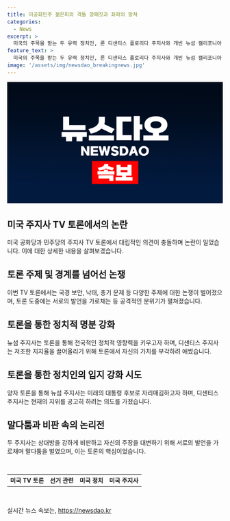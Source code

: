 ```yaml
---
title: 미공화민주 젊은피의 격돌 깡패짓과 좌파의 망쳐
categories:
  - News
excerpt: >
  미국의 주목을 받는 두 유력 정치인, 론 디샌티스 플로리다 주지사와 개빈 뉴섬 캘리포니아 주지사가 TV 토론에서 불꽃 튀는 공방을 벌였다. 공화당과 민주당을 상징하는 빨강과 파랑의 대립으로 이목을 끌었으며, 국경 보안, 낙태, 총기 문제 등을 논의하며 예상을 뛰어넘는 열띤 토론이 이어졌다. 트럼프의 대통령 후보로 불리던 디샌티스의 저조한 지지율, 뉴섬의 국가적 영향력 확대 가능성 등에 대한 관심도 증폭되었다. 토론 중에는 서로에 대한 공격적 발언과 입장을 방어하는 모습, 그리고 바이든 대통령에 대한 지지 입장을 강조하는 뉴섬의 발언 등이 주목을 받았다.
feature_text: >
  미국의 주목을 받는 두 유력 정치인, 론 디샌티스 플로리다 주지사와 개빈 뉴섬 캘리포니아 주지사가 TV 토론에서 불꽃 튀는 공방을 벌였다. 공화당과 민주당을 상징하는 빨강과 파랑의 대립으로 이목을 끌었으며, 국경 보안, 낙태, 총기 문제 등을 논의하며 예상을 뛰어넘는 열띤 토론이 이어졌다. 트럼프의 대통령 후보로 불리던 디샌티스의 저조한 지지율, 뉴섬의 국가적 영향력 확대 가능성 등에 대한 관심도 증폭되었다. 토론 중에는 서로에 대한 공격적 발언과 입장을 방어하는 모습, 그리고 바이든 대통령에 대한 지지 입장을 강조하는 뉴섬의 발언 등이 주목을 받았다.
image: '/assets/img/newsdao_breakingnews.jpg'
---
```


<p><img src="/assets/img/newsdao_breakingnews.jpg" alt="koreaapp 속보" /></p>

<h2 data-ke-size="size26">미국 주지사 TV 토론에서의 논란</h2>

<p data-ke-size="size16">미국 공화당과 민주당의 주지사 TV 토론에서 대립적인 의견이 충돌하며 논란이 일었습니다. 이에 대한 상세한 내용을 살펴보겠습니다.</p>

<h2 data-ke-size="size24">토론 주제 및 경계를 넘어선 논쟁</h2>

<p data-ke-size="size16">이번 TV 토론에서는 국경 보안, 낙태, 총기 문제 등 다양한 주제에 대한 논쟁이 벌어졌으며, 토론 도중에는 서로의 발언을 가로채는 등 공격적인 분위기가 펼쳐졌습니다.</p>

<h2 data-ke-size="size24">토론을 통한 정치적 명분 강화</h2>

<p data-ke-size="size16">뉴섬 주지사는 토론을 통해 전국적인 정치적 영향력을 키우고자 하며, 디샌티스 주지사는 저조한 지지율을 끌어올리기 위해 토론에서 자신의 가치를 부각하려 애썼습니다.</p>

<h2 data-ke-size="size24">토론을 통한 정치인의 입지 강화 시도</h2>

<p data-ke-size="size16">양자 토론을 통해 뉴섬 주지사는 미래의 대통령 후보로 자리매김하고자 하며, 디샌티스 주지사는 현재의 지위를 공고히 하려는 의도를 가졌습니다.</p>

<h2 data-ke-size="size24">말다툼과 비판 속의 논리전</h2>

<p data-ke-size="size16">두 주지사는 상대방을 강하게 비판하고 자신의 주장을 대변하기 위해 서로의 발언을 가로채며 말다툼을 벌였으며, 이는 토론의 핵심이었습니다.</p>

<p data-ke-size="size16">&nbsp;</p>

<table>
    <tbody>
        <tr>
            <td style="text-align: center; height: 17px;"><b>미국 TV 토론</b></td>
            <td style="text-align: center; height: 17px;"><b>선거 관련</b></td>
            <td style="text-align: center; height: 17px;"><b>미국 정치</b></td>
            <td style="text-align: center; height: 17px;"><b>미국 주지사</b></td>
        </tr>
    </tbody>
</table>

<p data-ke-size="size16">&nbsp;</p>
실시간 뉴스 속보는, <a href="https://newsdao.kr" rel="dofollow">https://newsdao.kr</a>


